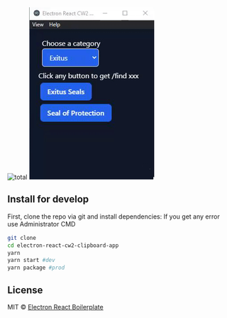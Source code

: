 <img src="https://img.shields.io/github/downloads/xnojustice/electron-react-cw2-clipboard-app/total" alt="total" />
<img src="https://github.com/xNoJustice/electron-react-cw2-clipboard-app/blob/97da4d5a79d15601909ede38c0dc1ad42a088f9f/cw2.gif" alt="cw2" />

## Install for develop

First, clone the repo via git and install dependencies:
If you get any error use Administrator CMD

```bash
git clone
cd electron-react-cw2-clipboard-app
yarn
yarn start #dev
yarn package #prod
```

## License

MIT © [Electron React Boilerplate](https://github.com/electron-react-boilerplate)
